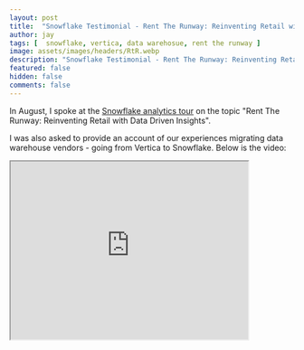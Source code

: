 ```yaml
---
layout: post
title:  "Snowflake Testimonial - Rent The Runway: Reinventing Retail with Data Driven Insights"
author: jay
tags: [  snowflake, vertica, data warehosue, rent the runway ]
image: assets/images/headers/RtR.webp
description: "Snowflake Testimonial - Rent The Runway: Reinventing Retail with Data Driven Insights"
featured: false
hidden: false
comments: false
---
```


<p>In August, I spoke at the <a href="https://www.snowflake.com/cloud-analytics-city-tour-2017/" target="_blank">Snowflake analytics tour</a> on the topic "Rent The Runway: Reinventing Retail with Data Driven Insights".</p>
<p>I was also asked to provide an account of our experiences migrating data warehouse vendors - going from Vertica to Snowflake. Below is the video:</p>
<p><iframe src="https://www.youtube.com/embed/kjGfZsX1nzI" width="420" height="315"> </iframe></p>